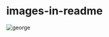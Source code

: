 # images-in-readme

![george](https://user-images.githubusercontent.com/55005895/77504768-43e7bb80-6e2f-11ea-83f6-1426e97e156e.jpg)
